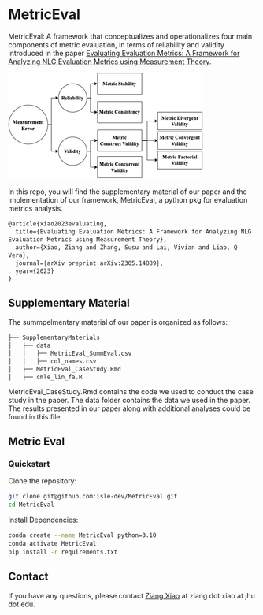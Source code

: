 # MetricEval
MetricEval: A framework that conceptualizes and operationalizes four main components of metric evaluation, in terms of reliability and validity introduced in the paper [Evaluating Evaluation Metrics: A Framework for Analyzing NLG Evaluation Metrics using Measurement Theory](https://arxiv.org/abs/2305.14889). 

![MetricEval](assets/MetricEvalFramework.jpg)

In this repo, you will find the supplementary material of our paper and the implementation of our framework, MetricEval, a python pkg for evaluation metrics analysis.

```
@article{xiao2023evaluating,
  title={Evaluating Evaluation Metrics: A Framework for Analyzing NLG Evaluation Metrics using Measurement Theory},
  author={Xiao, Ziang and Zhang, Susu and Lai, Vivian and Liao, Q Vera},
  journal={arXiv preprint arXiv:2305.14889},
  year={2023}
}
```
## Supplementary Material
The summpelmentary material of our paper is organized as follows:
```
├── SupplementaryMaterials
│   ├── data
│   │   ├── MetricEval_SummEval.csv
│   │   ├── col_names.csv
│   ├── MetricEval_CaseStudy.Rmd
│   ├── cmle_lin_fa.R
```
MetricEval_CaseStudy.Rmd contains the code we used to conduct the case study in the paper. The data folder contains the data we used in the paper. The results presented in our paper along with additional analyses could be found in this file.

## Metric Eval
### Quickstart
Clone the repository:
```bash
git clone git@github.com:isle-dev/MetricEval.git
cd MetricEval
```

Install Dependencies:
```bash
conda create --name MetricEval python=3.10
conda activate MetricEval
pip install -r requirements.txt
```



## Contact
If you have any questions, please contact [Ziang Xiao](https://www.ziangxiao.com/) at ziang dot xiao at jhu dot edu.